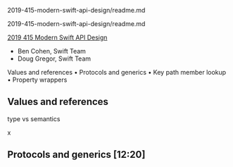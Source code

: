 2019-415-modern-swift-api-design/readme.md

2019-415-modern-swift-api-design/readme.md


[2019 415 Modern Swift API Design](https://developer.apple.com//videos/play/wwdc2019/415/)



- Ben Cohen, Swift Team 
- Doug Gregor, Swift Team



Values and references
• Protocols and generics
• Key path member lookup
• Property wrappers


## Values and references

type vs semantics

x

## Protocols and generics [12:20]

